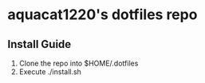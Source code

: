 # aquacat1220's dotfiles repo

## Install Guide

1. Clone the repo into $HOME/.dotfiles
2. Execute ./install.sh
